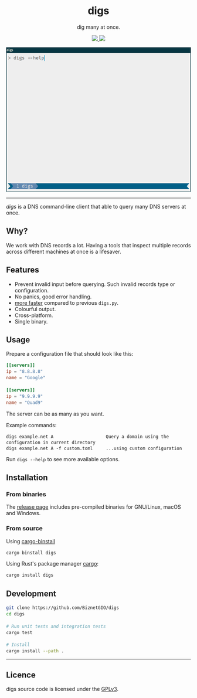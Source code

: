 <div align="center">
<h1>digs</h1>

dig many at once.

<a href="https://github.com/BiznetGIO/digs/actions/workflows/ci.yml">
<img src="https://github.com/BiznetGIO/digs/workflows/ci/badge.svg">
</a>
<a href="https://crates.io/crates/digs">
<img src="https://img.shields.io/crates/v/digs.svg">
</a>

<p></p>

![A digs demo](docs/demo.gif)

</div>

---

_digs_ is a DNS command-line client that able to query many DNS servers at once.

## Why?

We work with DNS records a lot. Having a tools that inspect multiple
records across different machines at once is a lifesaver.

## Features

- Prevent invalid input before querying. Such invalid records type or configuration.
- No panics, good error handling.
- [more faster](docs/benchmark.md) compared to previous `digs.py`.
- Colourful output.
- Cross-platform.
- Single binary.

## Usage

Prepare a configuration file that should look like this:

```toml
[[servers]]
ip = "8.8.8.8"
name = "Google"

[[servers]]
ip = "9.9.9.9"
name = "Quad9"
```

The server can be as many as you want.

Example commands:

```
digs example.net A                    Query a domain using the configuration in current directory
digs example.net A -f custom.toml     ...using custom configuration
```

Run `digs --help` to see more available options.

## Installation

### From binaries

The [release page](https://github.com/BiznetGIO/digs/releases) includes
pre-compiled binaries for GNU/Linux, macOS and Windows.

### From source

Using [cargo-binstall](https://github.com/cargo-bins/cargo-binstall)

```bash
cargo binstall digs
```

Using Rust's package manager [cargo](https://github.com/rust-lang/cargo):

```bash
cargo install digs
```

## Development

```bash
git clone https://github.com/BiznetGIO/digs
cd digs

# Run unit tests and integration tests
cargo test

# Install
cargo install --path .
```

---

## Licence

digs source code is licensed under the [GPLv3](https://choosealicense.com/licenses/gpl-3.0/).
